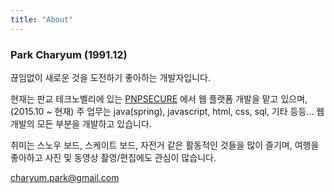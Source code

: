 ```yaml
---
title: "About"
---
```


### Park Charyum (1991.12)

끊임없이 새로운 것을 도전하기 좋아하는 개발자입니다.

현재는 판교 테크노벨리에 있는 [PNPSECURE](http://www.pnpsecure.com) 에서 웹 플랫폼 개발을 맡고 있으며, (2015.10 ~ 현재)
주 업무는 java(spring), javascript, html, css, sql, 기타 등등... 웹 개발의 모든 부분을 개발하고 있습니다.

취미는 스노우 보드, 스케이트 보드, 자전거 같은 활동적인 것들을 많이 즐기며, 여행을 좋아하고 사진 및 동영상 촬영/편집에도 관심이 많습니다.

[charyum.park@gmail.com](mailto:charyum.park@gmail.com)
